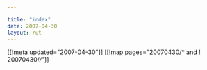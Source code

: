 ```yaml
---

title: "index"
date: 2007-04-30
layout: rut
---
```


[[!meta updated="2007-04-30"]]
[[!map pages="20070430/* and ! 20070430/*/*"]]
